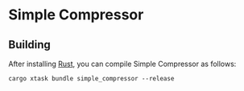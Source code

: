 # Simple Compressor

## Building

After installing [Rust](https://rustup.rs/), you can compile Simple Compressor as follows:

```shell
cargo xtask bundle simple_compressor --release
```
